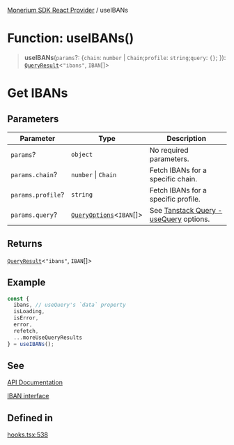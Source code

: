 [Monerium SDK React Provider](../README.md) / useIBANs

# Function: useIBANs()

> **useIBANs**(`params`?: \{`chain`: `number` \| `Chain`;`profile`: `string`;`query`: `{}`; \}): [`QueryResult`](../type-aliases/QueryResult.md)\<`"ibans"`, `IBAN`[]\>

# Get IBANs

## Parameters

| Parameter         | Type                                                          | Description                                                                                                         |
| ----------------- | ------------------------------------------------------------- | ------------------------------------------------------------------------------------------------------------------- |
| `params`?         | `object`                                                      | No required parameters.                                                                                             |
| `params.chain`?   | `number` \| `Chain`                                           | Fetch IBANs for a specific chain.                                                                                   |
| `params.profile`? | `string`                                                      | Fetch IBANs for a specific profile.                                                                                 |
| `params.query`?   | [`QueryOptions`](../type-aliases/QueryOptions.md)\<`IBAN`[]\> | See [Tanstack Query - useQuery](https://tanstack.com/query/latest/docs/framework/react/reference/useQuery) options. |

## Returns

[`QueryResult`](../type-aliases/QueryResult.md)\<`"ibans"`, `IBAN`[]\>

## Example

```ts
const {
  ibans, // useQuery's `data` property
  isLoading,
  isError,
  error,
  refetch,
  ...moreUseQueryResults
} = useIBANs();
```

## See

[API Documentation](https://monerium.dev/api-docs-v2#tag/ibans/operation/ibans)

[IBAN interface](https://github.com/monerium/js-monorepo/blob/main/packages/sdk/docs/generated/interfaces/IBAN.md)

## Defined in

[hooks.tsx:538](https://github.com/monerium/js-monorepo/blob/main/packages/sdk-react-provider/src/lib/hooks.tsx#L538)
